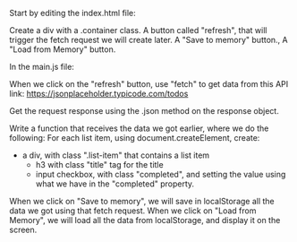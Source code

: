 
Start by editing the index.html file:

Create a div with a .container class.
A button called "refresh", that will trigger the fetch request we will create later.
A "Save to memory" button., 
A "Load from Memory" button.

In the main.js file:

When we click on the "refresh" button, use "fetch" to get data from this API link:
https://jsonplaceholder.typicode.com/todos

Get the request response using the .json method on the response object.

Write a function that receives the data we got earlier, where we do the following:
For each list item, using document.createElement, create:
 - a div, with class ".list-item" that contains a list item
    - h3 with class "title" tag for the title
    - input checkbox, with class "completed", and setting the value using what we have in the "completed" property.


When we click on "Save to memory", we will save in localStorage all the data we got using that fetch request.
When we click on "Load from Memory", we will load all the data from localStorage, and display it on the screen.


